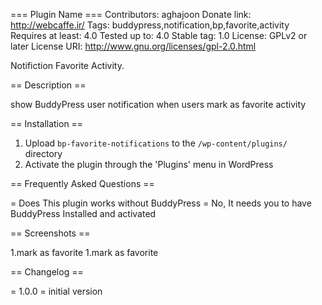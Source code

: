=== Plugin Name ===
Contributors: aghajoon
Donate link: http://webcaffe.ir/
Tags: buddypress,notification,bp,favorite,activity 
Requires at least: 4.0
Tested up to: 4.0
Stable tag: 1.0
License: GPLv2 or later
License URI: http://www.gnu.org/licenses/gpl-2.0.html

Notifiction Favorite Activity.

== Description ==

show BuddyPress user notification when users mark as favorite activity

== Installation ==

1. Upload `bp-favorite-notifications` to the `/wp-content/plugins/` directory
1. Activate the plugin through the 'Plugins' menu in WordPress


== Frequently Asked Questions ==

= Does This plugin works without BuddyPress =
No, It needs you to have BuddyPress Installed and activated

== Screenshots ==

1.mark as favorite
1.mark as favorite

== Changelog ==

= 1.0.0 =
initial version
